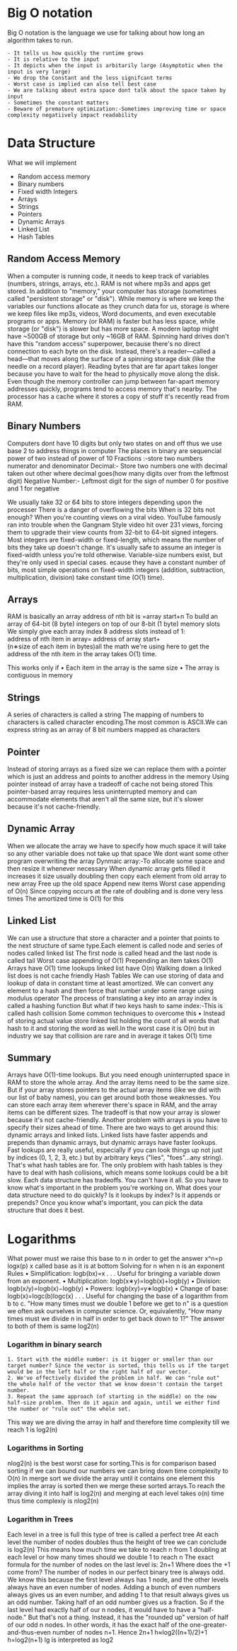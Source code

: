# Big O notation
Big O notation is the language we use for talking about how long an algorithm takes to run.
    
    - It tells us how quickly the runtime grows
    - It is relative to the input
    - It depicts when the input is arbitarily large (Asymptotic when the input is very large)
    - We drop the Constant and the less signifcant terms
    - Worst case is implied can also tell best case 
    - We are talking about extra space dont talk about the space taken by input
    - Sometimes the constant matters
    - Beware of premature optimization:-Sometimes improving time or space complexity negatiively impact readability	
# Data Structure
What we will implement
   - Random access memory
   - Binary numbers
   - Fixed width Integers
   - Arrays
   - Strings
   - Pointers
   - Dynamic Arrays
   - Linked List
   - Hash Tables
## Random Access Memory
When a computer is running code, it needs to keep track of variables (numbers, strings, arrays, etc.). 
RAM is not where mp3s and apps get stored. In addition to "memory," your computer has storage (sometimes called "persistent storage" or "disk"). While memory is where we keep the variables our functions allocate as they crunch data for us, storage is where we keep files like mp3s, videos, Word documents, and even executable programs or apps. 
Memory (or RAM) is faster but has less space, while storage (or "disk") is slower but has more space. A modern laptop might have ~500GB of storage but only ~16GB of RAM. 
Spinning hard drives don't have this "random access" superpower, because there's no direct connection to each byte on the disk. Instead, there's a reader—called a head—that moves along the surface of a spinning storage disk (like the needle on a record player). Reading bytes that are far apart takes longer because you have to wait for the head to physically move along the disk. 
Even though the memory controller can jump between far-apart memory addresses quickly, programs tend to access memory that's nearby.
The processor has a cache where it stores a copy of stuff it's recently read from RAM. 


## Binary Numbers
Computers dont have 10 digits but only two states on and off thus we use base 2 to address things in computer
The places in binary are sequencial power of two instead of power of 10
Fractions :-store two numbers numerator and denominator
Decimal:- Store two numbers one with decimal taken out other where decimal goes(how many digits over from the leftmost digit)
Negative Number:- Leftmost digit for the sign of number 0 for positive and 1 for negative

We usually take 32 or 64 bits to store integers depending upon the processer 
There is a danger of overflowing the bits 
When is 32 bits not enough? When you're counting views on a viral video. YouTube famously ran into trouble when the Gangnam Style video hit over 231 views, forcing them to upgrade their view counts from 32-bit to 64-bit signed integers. 
Most integers are fixed-width or fixed-length, which means the number of bits they take up doesn't change. 
It's usually safe to assume an integer is fixed-width unless you're told otherwise. Variable-size numbers exist, but they're only used in special cases. 
ecause they have a constant number of bits, most simple operations on fixed-width integers (addition, subtraction, multiplication, division) take constant time (O(1) time). 

## Arrays
RAM is basically an array 
address of nth bit is =array start+n
To build an array of 64-bit (8 byte) integers on top of our 8-bit (1 byte) memory slots
We simply give each array index 8 address slots instead of 1: 
address of nth item in array= address of array start+(n∗size of each item in bytes)all the math we're using here to get the address of the nth item in the array takes O(1) time. 

This works only if
    • Each item in the array is the same size
    • The array is contiguous in memory
## Strings
A series of characters is called a string
The mapping of numbers to characters is called character encoding.The most common is ASCII.We can express string as an array of 8 bit numbers mapped as characters
## Pointer
Instead of storing arrays as a fixed size we can replace them with a pointer which is just an address and points to another address in the memory
Using pointer instead of array have a tradeoff of cache not being stored
This pointer-based array requires less uninterrupted memory and can accommodate elements that aren't all the same size, but it's slower because it's not cache-friendly. 
## Dynamic Array
When we allocate the array we have to specify how much space it will take so any other variable does not take up that space
We dont want some other program overwriting the array
Dynmaic array:-To allocate some space and then resize it whenever necessary
When dynamic array gets filled it increases it size usually doubling
then copy each element from old array to new array
Free up the old space
Append new items
Worst case appending of O(n)
Since copying occurs at the rate of doubling and is done very less times The amortized time is O(1) for this
## Linked List
We can use a structure that store a character and a pointer that points to the next structure of same type.Each element is called node and series of nodes called linked list
The first node is called head and the last node is called tail
Worst case appending of O(1)
Prepending an item takes O(1)
Arrays have O(1) time lookups linked list have O(n)
Walking down a linked list does is not cache friendly
Hash Tables
We can use storing of data and lookup of data in constant time at least amortized.
We can convert any element to a hash and then force that number under some range using modulus operator
The process of translating a key into an array index is called a hashing function
But what if two keys hash to same index:-This is called hash collision 
Some common techniques to overcome this 
    • Instead of storing actual value store linked list holding the count of all words that hash to it and storing the word as well.In the worst case it is O(n) but in industry we say that collision are rare and in average it takes O(1) time 
      
## Summary
Arrays have O(1)-time lookups. But you need enough uninterrupted space in RAM to store the whole array. And the array items need to be the same size. 
But if your array stores pointers to the actual array items (like we did with our list of baby names), you can get around both those weaknesses. You can store each array item wherever there's space in RAM, and the array items can be different sizes. The tradeoff is that now your array is slower because it's not cache-friendly. 
Another problem with arrays is you have to specify their sizes ahead of time. There are two ways to get around this: dynamic arrays and linked lists. Linked lists have faster appends and prepends than dynamic arrays, but dynamic arrays have faster lookups. 
Fast lookups are really useful, especially if you can look things up not just by indices (0, 1, 2, 3, etc.) but by arbitrary keys ("lies", "foes"...any string). That's what hash tables are for. The only problem with hash tables is they have to deal with hash collisions, which means some lookups could be a bit slow. 
Each data structure has tradeoffs. You can't have it all. 
So you have to know what's important in the problem you're working on. What does your data structure need to do quickly? Is it lookups by index? Is it appends or prepends? 
Once you know what's important, you can pick the data structure that does it best. 

# Logarithms
What power must we raise this base to n in order to get the answer
x^n=p
logx(p) x called base as it is at bottom
Solving for n when n is an exponent
Rules
    • Simplification: logb​(bx)=x . . . Useful for bringing a variable down from an exponent. 
    • Multiplication: logb​(x∗y)=logb​(x)+logb​(y) 
    • Division: logb​(x/y)=logb​(x)−logb​(y) 
    • Powers: logb​(xy)=y∗logb​(x) 
    • Change of base: logb​(x)=logc​(b)logc​(x)​ . . . Useful for changing the base of a logarithm from b to c. 
"How many times must we double 1 before we get to n" is a question we often ask ourselves in computer science. Or, equivalently, "How many times must we divide n in half in order to get back down to 1?" 
The answer to both of them is same log2(n)
### Logarithm in binary search
    1. Start with the middle number: is it bigger or smaller than our target number? Since the vector is sorted, this tells us if the target would be in the left half or the right half of our vector. 
    2. We've effectively divided the problem in half. We can "rule out" the whole half of the vector that we know doesn't contain the target number. 
    3. Repeat the same approach (of starting in the middle) on the new half-size problem. Then do it again and again, until we either find the number or "rule out" the whole set. 
This way we are diving the array in half and therefore time complexity till we reach 1 is log2(n)
### Logarithms in Sorting
nlog2(n) is the best worst case for sorting.This is for comparison based sorting if we can bound our numbers we can bring down time complexity to O(n)
In merge sort we divide the array until it contains one element this implies the array is sorted then we merge these sorted arrays.To reach the array diving it into half is log2(n) and merging at each level takes o(n) time thus time complexiy is nlog2(n)

### Logarithm in Trees
Each level in a tree is full this type of tree is called a perfect tree
At each level the number of nodes doubles thus the height of tree we can conclude is log2(n)
This means how much time we take to reach n from 1 doubling at each level or how many times should we double 1 to reach n
The exact formula for the number of nodes on the last level is: 
2n+1
Where does the +1 come from? 
The number of nodes in our perfect binary tree is always odd. We know this because the first level always has 1 node, and the other levels always have an even number of nodes. Adding a bunch of even numbers always gives us an even number, and adding 1 to that result always gives us an odd number. 
Taking half of an odd number gives us a fraction. So if the last level had exactly half of our n nodes, it would have to have a "half-node." But that's not a thing. 
Instead, it has the "rounded up" version of half of our odd n nodes. In other words, it has the exact half of the one-greater-and-thus-even number of nodes n+1. Hence 2n+1
h≈log2​((n+1​)/2)+1
h=log2(n+1)
lg is interpreted as log2
